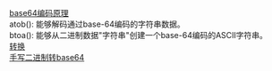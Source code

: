 [base64编码原理](https://developer.mozilla.org/zh-CN/docs/Web/API/WindowBase64/Base64_encoding_and_decoding)  
atob(): 能够解码通过base-64编码的字符串数据。  
btoa(): 能够从二进制数据"字符串"创建一个base-64编码的ASCII字符串。  
[转换](https://www.cnblogs.com/poorpeople/p/9407789.html)  
[手写二进制转base64](https://github.com/Advanced-Frontend/Daily-Interview-Question/issues/299)  
